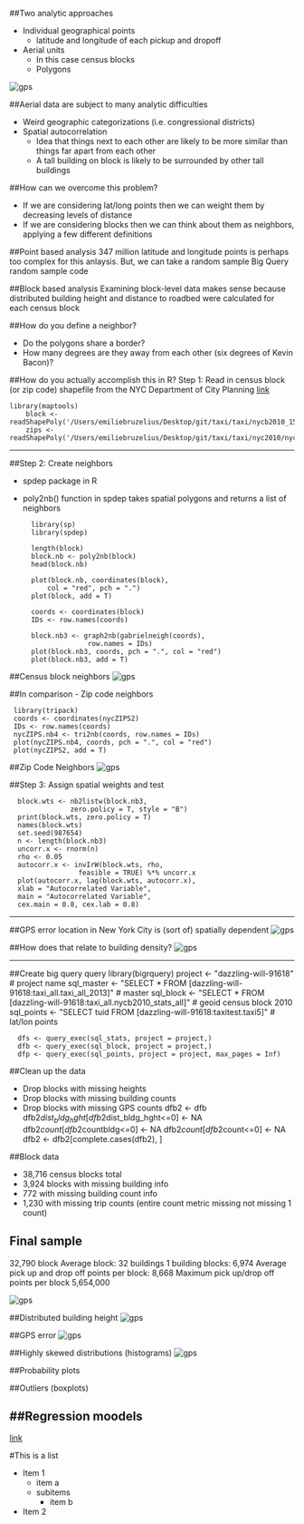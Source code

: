 
<!--Please try and use ## (h2) for titles on the slides as the # (which is h1)-->


##Two analytic approaches
* Individual geographical points 
    * latitude and longitude of each pickup and dropoff
* Aerial units 
    * In this case census blocks
    * Polygons



![gps](https://github.com/embruze/taxi/blob/master/images/Aerial.jpg)




##Aerial data are subject to many analytic difficulties 
* Weird geographic categorizations (i.e. congressional districts)
* Spatial autocorrelation
    * Idea that things next to each other are likely to be more similar than things far apart from each other
    * A tall building on block is likely to be surrounded by other tall buildings 






##How can we overcome this problem?
* If we are considering lat/long points then we can weight them by decreasing levels of distance
* If we are considering blocks then we can think about them as neighbors, applying a few different definitions 






##Point based analysis
347 million latitude and longitude points is perhaps too complex for this anlaysis. 
But, we can take a random sample
Big Query random sample code






##Block based analysis
Examining block-level data makes sense because distributed building height and distance to roadbed were calculated for each census block






##How do you define a neighbor?
* Do the polygons share a border?
* How many degrees are they away from each other (six degrees of Kevin Bacon)?







##How do you actually accomplish this in R?
Step 1: Read in census block (or zip code) shapefile from the NYC Department of City Planning [link](http://www.nyc.gov/html/dcp/html/bytes/districts_download_metadata.shtml)
      
    library(maptools)
        block <- readShapePoly('/Users/emiliebruzelius/Desktop/git/taxi/taxi/nycb2010_15a/nycb2010.shp')
        zips <- readShapePoly('/Users/emiliebruzelius/Desktop/git/taxi/taxi/nyc2010/nyc2010.shp')
    
    
    
    
    
---
##Step 2: Create neighbors 
* spdep package in R
* poly2nb() function in spdep takes spatial polygons and returns a list of neighbors 

        library(sp)
        library(spdep)
        
        length(block)
        block.nb <- poly2nb(block)
        head(block.nb)
        
        plot(block.nb, coordinates(block), 
            col = "red", pch = ".")
        plot(block, add = T)

        coords <- coordinates(block)
        IDs <- row.names(coords)

        block.nb3 <- graph2nb(gabrielneigh(coords), 
                      row.names = IDs)
        plot(block.nb3, coords, pch = ".", col = "red")
        plot(block.nb3, add = T)






##Census block neighbors
![gps](https://github.com/embruze/taxi/blob/master/images/Polygons.png)








##In comparison - Zip code neighbors

     library(tripack)
     coords <- coordinates(nycZIPS2)
     IDs <- row.names(coords)
     nycZIPS.nb4 <- tri2nb(coords, row.names = IDs)
     plot(nycZIPS.nb4, coords, pch = ".", col = "red")
     plot(nycZIPS2, add = T)










##Zip Code Neighbors
![gps](https://github.com/embruze/taxi/blob/master/images/Neighbor%20Defs.jpg)







##Step 3: Assign spatial weights and test 


      block.wts <- nb2listw(block.nb3, 
                   zero.policy = T, style = "B")
      print(block.wts, zero.policy = T)
      names(block.wts)      
      set.seed(987654)
      n <- length(block.nb3)
      uncorr.x <- rnorm(n)
      rho <- 0.05
      autocorr.x <- invIrW(block.wts, rho, 
                     feasible = TRUE) %*% uncorr.x
      plot(autocorr.x, lag(block.wts, autocorr.x), 
      xlab = "Autocorrelated Variable",
      main = "Autocorrelated Variable",
      cex.main = 0.8, cex.lab = 0.8)






---
##GPS error location in New York City is (sort of) spatially dependent
![gps](https://github.com/embruze/taxi/blob/master/images/Autocorr4.png)









##How does that relate to building density?
![gps](https://github.com/embruze/taxi/blob/master/images/BIGQ.png)




---

##Create big query query
      library(bigrquery)
      project <- "dazzling-will-91618" # project name
      sql_master <- "SELECT * FROM [dazzling-will-91618:taxi_all.taxi_all_2013]" # master
      sql_block <- "SELECT * FROM [dazzling-will-91618:taxi_all.nycb2010_stats_all]" # geoid census block 2010
      sql_points <- "SELECT tuid FROM [dazzling-will-91618:taxitest.taxi5]" # lat/lon points 

      dfs <- query_exec(sql_stats, project = project,)
      dfb <- query_exec(sql_block, project = project,)
      dfp <- query_exec(sql_points, project = project, max_pages = Inf)



##Clean up the data
* Drop blocks with missing heights
* Drop blocks with missing building counts
* Drop blocks with missing GPS counts
      dfb2 <- dfb
      dfb2$dist_bldg_hght[dfb2$dist_bldg_hght<=0] <- NA
      dfb2$count[dfb2$countbldg<=0] <- NA
      dfb2$count[dfb2$count<=0] <- NA
      dfb2 <- dfb2[complete.cases(dfb2), ]





##Block data
* 38,716 census blocks total
* 3,924 blocks with missing building info
* 772 with missing building count info 
* 1,230 with missing trip counts (entire count metric missing not missing 1 count)

## Final sample 
32,790 block
Average block: 32 buildings
1 building blocks: 6,974
Average pick up and drop off points per block: 8,668
Maximum pick up/drop off points per block 5,654,000 



![gps](https://github.com/stat4701-edav-gps/gps-taxi/blob/master/img/cartodb_screenshot.png)











##Distributed building height
![gps](https://github.com/embruze/taxi/blob/master/images/DBH.png)






##GPS error
![gps](https://github.com/embruze/taxi/blob/master/images/GPS%20error.png)







##Highly skewed distributions (histograms)
![gps](https://github.com/embruze/taxi/blob/master/images/histDBH.png)








##Probability plots






##Outliers (boxplots)







##Regression moodels
---


[link](http://images.amazon.com/images/G/01/electronics/detail-page/B001VEJEGK-1.jpg) 


#This is a list

* Item 1
    * item a
    * subitems
        * item b
* Item 2




